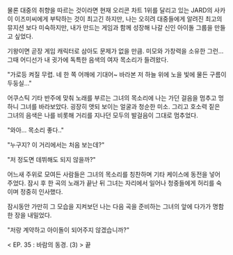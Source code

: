 물론 대중의 취향을 따르는 것이라면 현재 오리콘 차트 1위를 달리고 있는 JARD의 사카이 이즈미씨에게 부탁하는 것이 최고긴 하지만, 나는 오히려 대중들에게 알려진 최고의 뮤지션 보다 미숙하지만, 내가 만드는 게임과 함께 성장해 나갈 신인 아이돌 그룹을 만들고 싶었다. 

기왕이면 곧장 게임 캐릭터로 삼아도 문제가 없을 만큼. 미모와 가창력을 소유한 그런... 
그때 어디선가 내 귓가에 독특한 음색의 여자 목소리가 들려왔다. 

"가로등 켜질 무렵. 네 한 쪽 어깨에 기대어~ 바라본 저 하늘 위에 노을 빛에 물든 구름이 두둥실..." 

어쿠스틱 기타 반주에 맞춰 노래를 부르는 그녀의 목소리에 나는 가던 걸음을 멈추고 멍하니 그녀를 바라보았다. 
굉장히 앳되 보이는 얼굴과 청순한 미소. 그리고 호소력 짙은 그녀의 음색은 나를 비롯해 거리를 지나던 모두의 발걸음이 그대로 멈추었다. 

"와아... 목소리 좋다.." 

"누구지? 이 거리에서는 처음 보는데?" 

"저 정도면 데뷔해도 되지 않을까?" 

어느새 주위로 모여든 사람들은 그녀의 목소리를 칭찬하며 기타 케이스에 동전을 넣어 주었다. 잠시 후 한 곡의 노래가 끝난 뒤 그녀는 자리에서 일어나 청중들에게 허리를 숙이며 정중히 인사했다. 

잠시동안 가만히 그 모습을 지켜보던 나는 다음 곡을 준비하는 그녀의 앞에 다가가 명함 한 장을 내밀었다. 

"저랑 계약하고 아이돌이 되어주지 않겠습니까?"

< EP. 35 : 바람의 동경. (3) > 끝